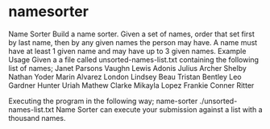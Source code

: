 # namesorter
Name Sorter
Build a name sorter. Given a set of names, order that set first by last name, then by any given names the person may have. A name must have at least 1 given name and may have up to 3 given names.
Example Usage
Given a a file called unsorted-names-list.txt containing the following list of names;
Janet Parsons 
Vaughn Lewis Adonis 
Julius Archer Shelby 
Nathan Yoder 
Marin Alvarez 
London Lindsey 
Beau Tristan Bentley 
Leo Gardner 
Hunter Uriah 
Mathew Clarke 
Mikayla Lopez 
Frankie Conner Ritter 

Executing the program in the following way;
name-sorter ./unsorted-names-list.txt 
Name Sorter can execute your submission against a list with a thousand names.
